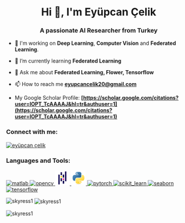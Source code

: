 <h1 align="center">Hi 👋, I'm Eyüpcan Çelik</h1>
<h3 align="center">A passionate AI Researcher from Turkey</h3>

- 🔭 I'm working on **Deep Learning**, **Computer Vision** and **Federated Learning**.

- 🌱 I’m currently learning **Federated Learning**

- 💬 Ask me about **Federated Learning, Flower, Tensorflow**

- 📫 How to reach me **eyupcancelik20@gmail.com**

- My Google Scholar Profile: **[https://scholar.google.com/citations?user=lOPT_TcAAAAJ&hl=tr&authuser=1](https://scholar.google.com/citations?user=lOPT_TcAAAAJ&hl=tr&authuser=1)**

<h3 align="left">Connect with me:</h3>
<p align="left">
<a href="https://www.linkedin.com/in/eyupcancelik/" target="blank"><img align="center" src="https://raw.githubusercontent.com/rahuldkjain/github-profile-readme-generator/master/src/images/icons/Social/linked-in-alt.svg" alt="eyüpcan çeli̇k" height="30" width="40" /></a>
</p>

<h3 align="left">Languages and Tools:</h3>
<p align="left"> <a href="https://www.mathworks.com/" target="_blank" rel="noreferrer"> <img src="https://upload.wikimedia.org/wikipedia/commons/2/21/Matlab_Logo.png" alt="matlab" width="40" height="40"/> </a> <a href="https://opencv.org/" target="_blank" rel="noreferrer"> <img src="https://www.vectorlogo.zone/logos/opencv/opencv-icon.svg" alt="opencv" width="40" height="40"/> </a> <a href="https://pandas.pydata.org/" target="_blank" rel="noreferrer"> <img src="https://raw.githubusercontent.com/devicons/devicon/2ae2a900d2f041da66e950e4d48052658d850630/icons/pandas/pandas-original.svg" alt="pandas" width="40" height="40"/> </a> <a href="https://www.python.org" target="_blank" rel="noreferrer"> <img src="https://raw.githubusercontent.com/devicons/devicon/master/icons/python/python-original.svg" alt="python" width="40" height="40"/> </a> <a href="https://pytorch.org/" target="_blank" rel="noreferrer"> <img src="https://www.vectorlogo.zone/logos/pytorch/pytorch-icon.svg" alt="pytorch" width="40" height="40"/> </a> <a href="https://scikit-learn.org/" target="_blank" rel="noreferrer"> <img src="https://upload.wikimedia.org/wikipedia/commons/0/05/Scikit_learn_logo_small.svg" alt="scikit_learn" width="40" height="40"/> </a> <a href="https://seaborn.pydata.org/" target="_blank" rel="noreferrer"> <img src="https://seaborn.pydata.org/_images/logo-mark-lightbg.svg" alt="seaborn" width="40" height="40"/> </a> <a href="https://www.tensorflow.org" target="_blank" rel="noreferrer"> <img src="https://www.vectorlogo.zone/logos/tensorflow/tensorflow-icon.svg" alt="tensorflow" width="40" height="40"/> </a> </p>

<p><img align="left" src="https://github-readme-stats.vercel.app/api/top-langs?username=skyress1&show_icons=true&locale=en&layout=compact" alt="skyress1" /></p>

<p>&nbsp;<img align="center" src="https://github-readme-stats.vercel.app/api?username=skyress1&show_icons=true&locale=en" alt="skyress1" /></p>

<p><img align="center" src="https://github-readme-streak-stats.herokuapp.com/?user=skyress1&" alt="skyress1" /></p>
